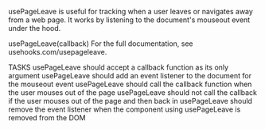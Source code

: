 usePageLeave is useful for tracking when a user leaves or navigates away from a web page. It works by listening to the document's mouseout event under the hood.

usePageLeave(callback)
For the full documentation, see usehooks.com/usepageleave.

TASKS
usePageLeave should accept a callback function as its only argument
usePageLeave should add an event listener to the document for the mouseout event
usePageLeave should call the callback function when the user mouses out of the page
usePageLeave should not call the callback if the user mouses out of the page and then back in
usePageLeave should remove the event listener when the component using usePageLeave is removed from the DOM